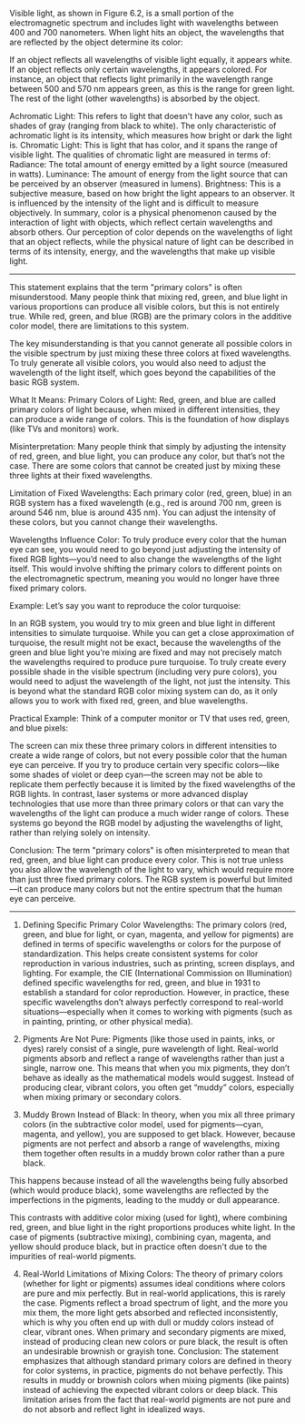 Visible light, as shown in Figure 6.2, is a small portion of the electromagnetic spectrum and includes light with wavelengths between 400 and 700 nanometers. When light hits an object, the wavelengths that are reflected by the object determine its color:

If an object reflects all wavelengths of visible light equally, it appears white.
If an object reflects only certain wavelengths, it appears colored. For instance, an object that reflects light primarily in the wavelength range between 500 and 570 nm appears green, as this is the range for green light. The rest of the light (other wavelengths) is absorbed by the object.




Achromatic Light: This refers to light that doesn't have any color, such as shades of gray (ranging from black to white). The only characteristic of achromatic light is its intensity, which measures how bright or dark the light is.
Chromatic Light: This is light that has color, and it spans the range of visible light. The qualities of chromatic light are measured in terms of:
Radiance: The total amount of energy emitted by a light source (measured in watts).
Luminance: The amount of energy from the light source that can be perceived by an observer (measured in lumens).
Brightness: This is a subjective measure, based on how bright the light appears to an observer. It is influenced by the intensity of the light and is difficult to measure objectively.
In summary, color is a physical phenomenon caused by the interaction of light with objects, which reflect certain wavelengths and absorb others. Our perception of color depends on the wavelengths of light that an object reflects, while the physical nature of light can be described in terms of its intensity, energy, and the wavelengths that make up visible light.
___
This statement explains that the term "primary colors" is often misunderstood. Many people think that mixing red, green, and blue light in various proportions can produce all visible colors, but this is not entirely true. While red, green, and blue (RGB) are the primary colors in the additive color model, there are limitations to this system.

The key misunderstanding is that you cannot generate all possible colors in the visible spectrum by just mixing these three colors at fixed wavelengths. To truly generate all visible colors, you would also need to adjust the wavelength of the light itself, which goes beyond the capabilities of the basic RGB system.

What It Means:
Primary Colors of Light: Red, green, and blue are called primary colors of light because, when mixed in different intensities, they can produce a wide range of colors. This is the foundation of how displays (like TVs and monitors) work.

Misinterpretation: Many people think that simply by adjusting the intensity of red, green, and blue light, you can produce any color, but that’s not the case. There are some colors that cannot be created just by mixing these three lights at their fixed wavelengths.

Limitation of Fixed Wavelengths: Each primary color (red, green, blue) in an RGB system has a fixed wavelength (e.g., red is around 700 nm, green is around 546 nm, blue is around 435 nm). You can adjust the intensity of these colors, but you cannot change their wavelengths.

Wavelengths Influence Color: To truly produce every color that the human eye can see, you would need to go beyond just adjusting the intensity of fixed RGB lights—you’d need to also change the wavelengths of the light itself. This would involve shifting the primary colors to different points on the electromagnetic spectrum, meaning you would no longer have three fixed primary colors.

Example:
Let’s say you want to reproduce the color turquoise:

In an RGB system, you would try to mix green and blue light in different intensities to simulate turquoise. While you can get a close approximation of turquoise, the result might not be exact, because the wavelengths of the green and blue light you’re mixing are fixed and may not precisely match the wavelengths required to produce pure turquoise.
To truly create every possible shade in the visible spectrum (including very pure colors), you would need to adjust the wavelength of the light, not just the intensity. This is beyond what the standard RGB color mixing system can do, as it only allows you to work with fixed red, green, and blue wavelengths.

Practical Example:
Think of a computer monitor or TV that uses red, green, and blue pixels:

The screen can mix these three primary colors in different intensities to create a wide range of colors, but not every possible color that the human eye can perceive.
If you try to produce certain very specific colors—like some shades of violet or deep cyan—the screen may not be able to replicate them perfectly because it is limited by the fixed wavelengths of the RGB lights.
In contrast, laser systems or more advanced display technologies that use more than three primary colors or that can vary the wavelengths of the light can produce a much wider range of colors. These systems go beyond the RGB model by adjusting the wavelengths of light, rather than relying solely on intensity.

Conclusion:
The term "primary colors" is often misinterpreted to mean that red, green, and blue light can produce every color. This is not true unless you also allow the wavelength of the light to vary, which would require more than just three fixed primary colors. The RGB system is powerful but limited—it can produce many colors but not the entire spectrum that the human eye can perceive.
___


1. Defining Specific Primary Color Wavelengths:
The primary colors (red, green, and blue for light, or cyan, magenta, and yellow for pigments) are defined in terms of specific wavelengths or colors for the purpose of standardization. This helps create consistent systems for color reproduction in various industries, such as printing, screen displays, and lighting.
For example, the CIE (International Commission on Illumination) defined specific wavelengths for red, green, and blue in 1931 to establish a standard for color reproduction.
However, in practice, these specific wavelengths don’t always perfectly correspond to real-world situations—especially when it comes to working with pigments (such as in painting, printing, or other physical media).

2. Pigments Are Not Pure:
Pigments (like those used in paints, inks, or dyes) rarely consist of a single, pure wavelength of light. Real-world pigments absorb and reflect a range of wavelengths rather than just a single, narrow one.
This means that when you mix pigments, they don’t behave as ideally as the mathematical models would suggest. Instead of producing clear, vibrant colors, you often get “muddy” colors, especially when mixing primary or secondary colors.
3. Muddy Brown Instead of Black:
In theory, when you mix all three primary colors (in the subtractive color model, used for pigments—cyan, magenta, and yellow), you are supposed to get black. However, because pigments are not perfect and absorb a range of wavelengths, mixing them together often results in a muddy brown color rather than a pure black.

This happens because instead of all the wavelengths being fully absorbed (which would produce black), some wavelengths are reflected by the imperfections in the pigments, leading to the muddy or dull appearance.

This contrasts with additive color mixing (used for light), where combining red, green, and blue light in the right proportions produces white light. In the case of pigments (subtractive mixing), combining cyan, magenta, and yellow should produce black, but in practice often doesn't due to the impurities of real-world pigments.

4. Real-World Limitations of Mixing Colors:
The theory of primary colors (whether for light or pigments) assumes ideal conditions where colors are pure and mix perfectly. But in real-world applications, this is rarely the case. Pigments reflect a broad spectrum of light, and the more you mix them, the more light gets absorbed and reflected inconsistently, which is why you often end up with dull or muddy colors instead of clear, vibrant ones.
When primary and secondary pigments are mixed, instead of producing clean new colors or pure black, the result is often an undesirable brownish or grayish tone.
Conclusion:
The statement emphasizes that although standard primary colors are defined in theory for color systems, in practice, pigments do not behave perfectly. This results in muddy or brownish colors when mixing pigments (like paints) instead of achieving the expected vibrant colors or deep black. This limitation arises from the fact that real-world pigments are not pure and do not absorb and reflect light in idealized ways.





